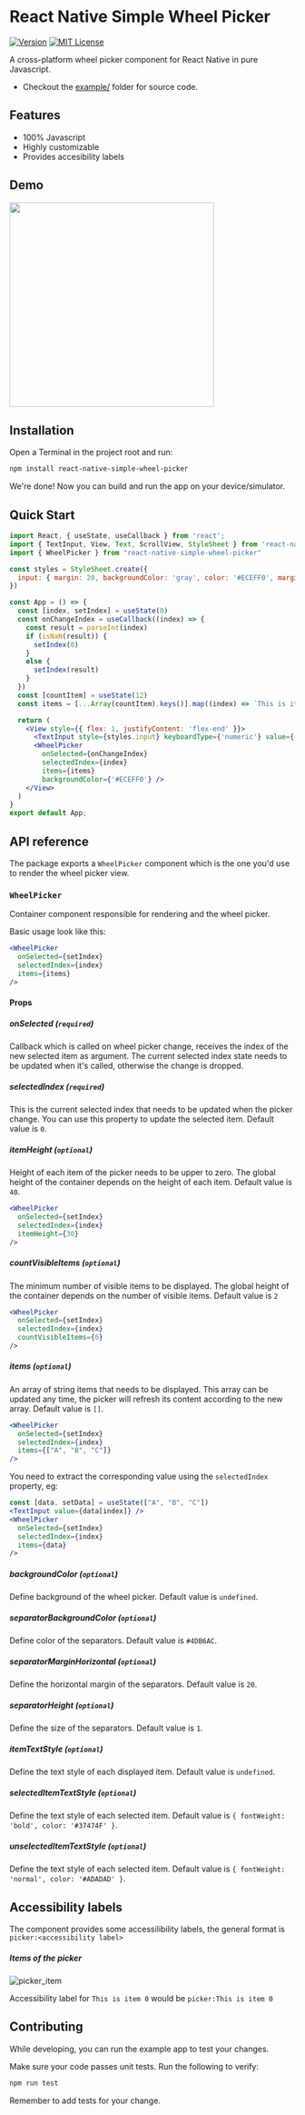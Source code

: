 # React Native Simple Wheel Picker

[![Version][version-badge]][package]
[![MIT License][license-badge]][license]

A cross-platform wheel picker component for React Native in pure Javascript.

- Checkout the [example/](https://github.com/amallo/react-native-simple-wheel-picker/tree/master/examples/SimplePickerExample) folder for source code.

## Features

- 100% Javascript
- Highly customizable
- Provides accesibility labels

## Demo

<img src="https://github.com/amallo/react-native-simple-wheel-picker/blob/master/demo.gif" width="360" />

## Installation

Open a Terminal in the project root and run:

```sh
npm install react-native-simple-wheel-picker
```

We're done! Now you can build and run the app on your device/simulator.

## Quick Start

```jsx
import React, { useState, useCallback } from 'react';
import { TextInput, View, Text, ScrollView, StyleSheet } from 'react-native';
import { WheelPicker } from "react-native-simple-wheel-picker"

const styles = StyleSheet.create({
  input: { margin: 20, backgroundColor: 'gray', color: '#ECEFF0', marginTop: 5 }
})

const App = () => {
  const [index, setIndex] = useState(0)
  const onChangeIndex = useCallback((index) => {
    const result = parseInt(index)
    if (isNaN(result)) {
      setIndex(0)
    }
    else {
      setIndex(result)
    }
  })
  const [countItem] = useState(12)
  const items = [...Array(countItem).keys()].map((index) => `This is item ${index}`)

  return (
    <View style={{ flex: 1, justifyContent: 'flex-end' }}>
      <TextInput style={styles.input} keyboardType={'numeric'} value={'' + index || ''} onChangeText={onChangeIndex} />
      <WheelPicker
        onSelected={onChangeIndex}
        selectedIndex={index}
        items={items}
        backgroundColor={'#ECEFF0'} />
    </View>
  )
}
export default App;

```


## API reference

The package exports a `WheelPicker` component which is the one you'd use to render the wheel picker view.

### `WheelPicker`

Container component responsible for rendering and the wheel picker.

Basic usage look like this:

```jsx
<WheelPicker
  onSelected={setIndex}
  selectedIndex={index}
  items={items}
/>
```

#### Props

##### onSelected (`required`)

Callback which is called on wheel picker change, receives the index of the new selected item as argument.
The current selected index state needs to be updated when it's called, otherwise the change is dropped.

##### selectedIndex (`required`)


This is the current selected index that needs to be updated when the picker change. You can use this property to update the selected item. Default value is `0`.

##### itemHeight (`optional`)

Height of each item of the picker needs to be upper to zero. The global height of the container depends on the height of each item. Default value is `40`.

```jsx
<WheelPicker
  onSelected={setIndex}
  selectedIndex={index}
  itemHeight={30}
/>
```

##### countVisibleItems (`optional`)

The minimum number of visible items to be displayed. The global height of the container depends on the number of visible items. Default value is `2`

```jsx
<WheelPicker
  onSelected={setIndex}
  selectedIndex={index}
  countVisibleItems={6}
/>
```

##### items (`optional`)

An array of string items that needs to be displayed. This array can be updated any time, the picker will refresh its content according to the new array. Default value is `[]`.

```jsx
<WheelPicker
  onSelected={setIndex}
  selectedIndex={index}
  items={["A", "B", "C"]}
/>
```

You need to extract the corresponding value using the `selectedIndex` property, eg:

```jsx
const [data, setData] = useState(["A", "B", "C"])
<TextInput value={data[index]} />
<WheelPicker
  onSelected={setIndex}
  selectedIndex={index}
  items={data}
/>
```



##### backgroundColor (`optional`)

Define background of the wheel picker. Default value is `undefined`.

##### separatorBackgroundColor (`optional`)

Define color of the separators. Default value is `#4DB6AC`.

##### separatorMarginHorizontal (`optional`)

Define the horizontal margin of the separators. Default value is `20`.

##### separatorHeight (`optional`)

Define the size of the separators. Default value is `1`.

##### itemTextStyle (`optional`)

Define the text style of each displayed item. Default value is `undefined`.

##### selectedItemTextStyle (`optional`)

Define the text style of each selected item. Default value is `{ fontWeight: 'bold', color: '#37474F' }`.

##### unselectedItemTextStyle (`optional`)

Define the text style of each selected item. Default value is `{ fontWeight: 'normal', color: '#ADADAD' }`.

## Accessibility labels

The component provides some accessilibility labels, the general format is `picker:<accessibility label>`

##### Items of the picker

![picker_item](https://github.com/amallo/react-native-simple-wheel-picker/tree/master/screenshots/picker_item.png)

Accessibility label for `This is item 0` would be `picker:This is item 0`

## Contributing

While developing, you can run the example app to test your changes.

Make sure your code passes unit tests. Run the following to verify:

```sh
npm run test
```

Remember to add tests for your change.

<!-- badges -->

[version-badge]: https://img.shields.io/npm/v/react-native-simple-wheel-picker.svg?style=flat-square
[package]: https://www.npmjs.com/package/react-native-simple-wheel-picker
[license-badge]: https://img.shields.io/npm/l/react-native-simple-wheel-picker.svg?style=flat-square
[license]: https://opensource.org/licenses/MIT
